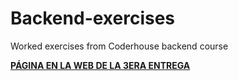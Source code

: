 # Backend-exercises
Worked exercises from Coderhouse backend course

**[PÁGINA EN LA WEB DE LA 3ERA ENTREGA](https://backend-proyecto-final-tercera-entrega.onrender.com)**
